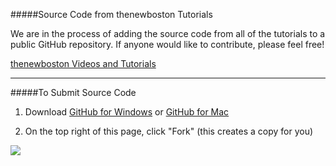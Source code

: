 #####Source Code from thenewboston Tutorials

We are in the process of adding the source code from all of the tutorials to a public GitHub repository. If anyone would like to contribute, please feel free!

[thenewboston Videos and Tutorials](https://www.thenewboston.com/videos.php)

***

#####To Submit Source Code

1. Download [GitHub for Windows](https://windows.github.com/) or [GitHub for Mac](https://mac.github.com/)

2. On the top right of this page, click "Fork" (this creates a copy for you)
 

![](http://i.imgur.com/UTwzOgC.png)
